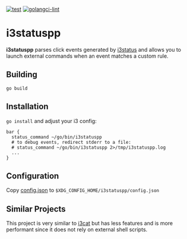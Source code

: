 [![test](https://github.com/michaeladler/i3statuspp/actions/workflows/test.yml/badge.svg)](https://github.com/michaeladler/i3statuspp/actions/workflows/test.yml)
[![golangci-lint](https://github.com/michaeladler/i3statuspp/actions/workflows/golangci-lint.yml/badge.svg)](https://github.com/michaeladler/i3statuspp/actions/workflows/golangci-lint.yml)

# i3statuspp

**i3statuspp** parses click events generated by [i3status](https://github.com/i3/i3status)
and allows you to launch external commands when an event matches a custom rule.

## Building

`go build`

## Installation

`go install` and adjust your i3 config:

```config
bar {
  status_command ~/go/bin/i3statuspp
  # to debug events, redirect stderr to a file:
  # status_command ~/go/bin/i3statuspp 2>/tmp/i3statuspp.log
  ...
}
```

## Configuration

Copy [config.json](share/config.json) to `$XDG_CONFIG_HOME/i3statuspp/config.json`

## Similar Projects

This project is very similar to [i3cat](https://github.com/vincent-petithory/i3cat) but has less features and is more
performant since it does not rely on external shell scripts.
